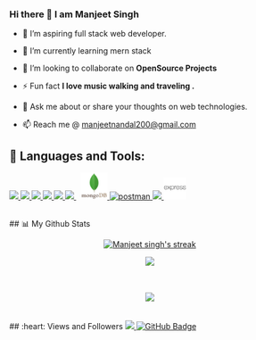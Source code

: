### Hi there 👋   I am Manjeet Singh






- 🔭 I’m aspiring full stack web developer.
- 🌱 I’m currently learning  mern stack
- 👯 I’m looking to collaborate on **OpenSource Projects**
- ⚡ Fun fact **I love music walking and traveling .**

- 💬 Ask me about or share your thoughts on web technologies.
- 📫 Reach me @ manjeetnandal200@gmail.com
## 🚀 Languages and Tools:

<p align="left"> 
    <a href="https://reactjs.org/" target="_blank"> <img src="https://img.icons8.com/color/48/000000/react-native.png"/> </a>
    <a href="https://developer.mozilla.org/en-US/docs/Web/JavaScript" target="_blank"> <img src="https://img.icons8.com/color/48/000000/javascript.png"/> </a> 
    <a href="https://www.w3.org/html/" target="_blank"> <img src="https://img.icons8.com/color/48/000000/html-5.png"/> </a> 
    <a href="https://www.w3schools.com/css/" target="_blank"> <img src="https://img.icons8.com/color/48/000000/css3.png"/> </a> 
    <a href="https://getbootstrap.com" target="_blank"> <img src="https://img.icons8.com/color/48/000000/bootstrap.png"/> </a>  
    <a style="padding-right:8px;" href="https://nodejs.org" target="_blank"> <img src="https://img.icons8.com/color/48/000000/nodejs.png"/> </a>
    <a href="https://www.mongodb.com/" target="_blank"> <img src="https://raw.githubusercontent.com/devicons/devicon/master/icons/mongodb/mongodb-original-wordmark.svg" alt="mongodb" width="48" height="48"/> </a> 
    <a href="https://postman.com" target="_blank"> <img src="https://www.vectorlogo.zone/logos/getpostman/getpostman-icon.svg" alt="postman" width="45" height="45"/> </a> 
    <a href="https://redux.js.org" target="_blank"> <img src="https://img.icons8.com/color/48/000000/redux.png"/> </a>
    <a href="https://expressjs.com" target="_blank"> <img src="https://raw.githubusercontent.com/devicons/devicon/master/icons/express/express-original-wordmark.svg" alt="express" width="40" height="40"/> </a>
</p>
<br/>
## 📊 My Github Stats
<p align="center">
    <a href="https://github.com/manjeetsingh100001/github-readme-streak-stats">
        <img title="🔥 Get streak stats for your profile at git.io/streak-stats" alt="Manjeet singh's streak" src="https://github-readme-streak-stats.herokuapp.com/?user=manjeetsingh100001&theme=black-ice&hide_border=true&stroke=0000&background=060A0CD0"/>
    </a>
</p>
<p align="center">
    <a href="https://github.com/manjeetsingh100001/github-readme-streak-stats">
    <img titile="[Top Langs]" src="https://github-readme-stats.vercel.app/api/top-langs/?username=anuraghazra&layout=compact)](https://github.com/anuraghazra/github-readme-stats"/>
    </a>

</p>
<br/>
<p align="center">
     <a href="https://github.com/manjeetsingh100001/github-readme-streak-stats">
    <img titile="[Manjeets GitHub stats]" src="https://github-readme-stats.vercel.app/api?username=manjeetsingh100001&show_icons=true&theme=radical"/>
    </a>
</p>

<br/>
## :heart: Views and Followers
<a href="https://github.com/Meghna-DAS/github-profile-views-counter">
    <img src="https://komarev.com/ghpvc/?username=manjeetsingh100001">
</a>
<a href="github-link"><img src="https://img.shields.io/github/followers/manjeetsingh100001?label=Followers&style=social" alt="GitHub Badge"></a>
